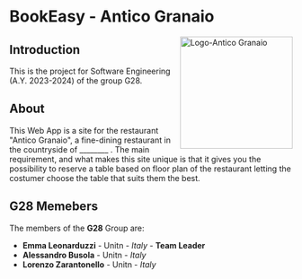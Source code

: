 # BookEasy - Antico Granaio

<img
  src="[https://i.imgur.com/cj0ixor.png](https://github.com/G28-Antico-Granaio/.github/blob/main/Antico-Granaio.jpg)"
  alt="Logo-Antico Granaio"
  width="200"
  height="auto"
  align="right"
/>

## Introduction
This is the project for Software Engineering (A.Y. 2023-2024) of the group G28.

## About
This Web App is a site for the restaurant "Antico Granaio", a fine-dining restaurant in the countryside of ________ .
The main requirement, and what makes this site unique is that it gives you the possibility to reserve a table based on floor plan of the restaurant letting the costumer choose the table that suits them the best.

## G28 Memebers
The members of the **G28** Group are:
+ **Emma Leonarduzzi** - Unitn - _Italy_ - **Team Leader**
+ **Alessandro Busola** - Unitn - _Italy_
+ **Lorenzo Zarantonello** - Unitn - _Italy_
